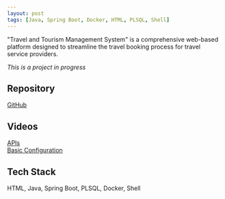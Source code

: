 ```yaml
---
layout: post
tags: [Java, Spring Boot, Docker, HTML, PLSQL, Shell]
---
```


"Travel and Tourism Management System" is a comprehensive web-based platform designed to streamline the travel booking process for travel service providers.

*This is a project in progress*

## Repository
[GitHub][github-repo]

## Videos
[APIs][apis]  
[Basic Configuration][basic-configuration]

## Tech Stack
HTML, Java, Spring Boot, PLSQL, Docker, Shell

[basic-configuration]: https://youtu.be/HpIUVlOHF3A  
[apis]: https://youtu.be/lYAUiMzAN8I
[github-repo]: https://github.com/it-moisesmoreno/travel-and-tourism-management-system